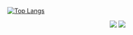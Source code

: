 <!--
**KORgosu/KORgosu** is a ✨ _special_ ✨ repository because its `README.md` (this file) appears on your GitHub profile.

Here are some ideas to get you started:

- 🔭 I’m currently working on ...
- 🌱 I’m currently learning ...
- 👯 I’m looking to collaborate on ...
- 🤔 I’m looking for help with ...
- 💬 Ask me about ...
- 📫 How to reach me: ...
- 😄 Pronouns: ...
- ⚡ Fun fact: ...
-->

[![Top Langs](https://github-readme-stats.vercel.app/api/top-langs/?username=깃허브아이디)](https://github.com/깃허브아이디/github-readme-stats)


<div align="center">
  <img src="https://img.shields.io/badge/Unity-000000?style=for-the-badge&logo=Unity&logoColor=ffffff">
  <img src="https://img.shields.io/badge/Unreal Engine-0E1128?style=for-the-badge&logo=Unreal Engine&logoColor=ffffff">
 
 </div>

